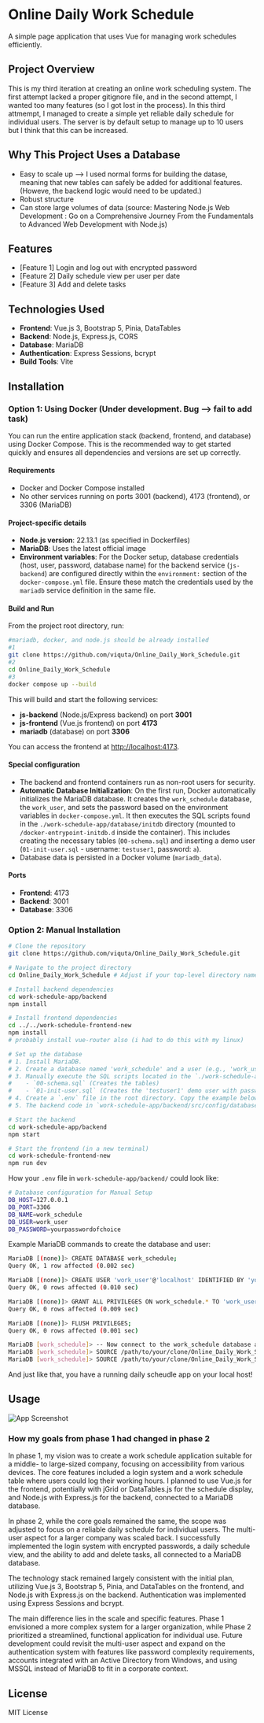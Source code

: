 # Online Daily Work Schedule

A simple page application that uses Vue for managing work schedules efficiently.

## Project Overview

This is my third iteration at creating an online work scheduling system. The first attempt lacked a proper gitignore file, and in the second attempt, I wanted too many features (so I got lost in the process). In this third attmempt, I managed to create a simple yet reliable daily schedule for individual users. The server is by default setup to manage up to 10 users but I think that this can be increased.

## Why This Project Uses a Database

  - Easy to scale up --> I used normal forms for building the datase, meaning that new tables can safely be added for additional features. (Howeve, the backend logic would need to be updated.)
  - Robust structure
  - Can store large volumes of data
    (source: Mastering Node.js Web Development : Go on a Comprehensive Journey From the Fundamentals to Advanced Web Development with Node.js)

## Features

- [Feature 1] Login and log out with encrypted password
- [Feature 2] Daily schedule view per user per date
- [Feature 3] Add and delete tasks

## Technologies Used

- **Frontend**: Vue.js 3, Bootstrap 5, Pinia, DataTables
- **Backend**: Node.js, Express.js, CORS
- **Database**: MariaDB
- **Authentication**: Express Sessions, bcrypt
- **Build Tools**: Vite

## Installation

### Option 1: Using Docker (Under development. Bug --> fail to add task) 

You can run the entire application stack (backend, frontend, and database) using Docker Compose. This is the recommended way to get started quickly and ensures all dependencies and versions are set up correctly.

#### Requirements
- Docker and Docker Compose installed
- No other services running on ports 3001 (backend), 4173 (frontend), or 3306 (MariaDB)

#### Project-specific details
- **Node.js version**: 22.13.1 (as specified in Dockerfiles)
- **MariaDB**: Uses the latest official image
- **Environment variables**: For the Docker setup, database credentials (host, user, password, database name) for the backend service (`js-backend`) are configured directly within the `environment:` section of the `docker-compose.yml` file. Ensure these match the credentials used by the `mariadb` service definition in the same file.

#### Build and Run

From the project root directory, run:
```bash
#mariadb, docker, and node.js should be already installed
#1
git clone https://github.com/viquta/Online_Daily_Work_Schedule.git
#2
cd Online_Daily_Work_Schedule
#3
docker compose up --build
```
This will build and start the following services:
- **js-backend** (Node.js/Express backend) on port **3001**
- **js-frontend** (Vue.js frontend) on port **4173**
- **mariadb** (database) on port **3306**

You can access the frontend at [http://localhost:4173](http://localhost:4173).

#### Special configuration
- The backend and frontend containers run as non-root users for security.
- **Automatic Database Initialization**: On the first run, Docker automatically initializes the MariaDB database. It creates the `work_schedule` database, the `work_user`, and sets the password based on the environment variables in `docker-compose.yml`. It then executes the SQL scripts found in the `./work-schedule-app/database/initdb` directory (mounted to `/docker-entrypoint-initdb.d` inside the container). This includes creating the necessary tables (`00-schema.sql`) and inserting a demo user (`01-init-user.sql` - username: `testuser1`, password: `a`).
- Database data is persisted in a Docker volume (`mariadb_data`).

#### Ports
- **Frontend**: 4173
- **Backend**: 3001
- **Database**: 3306

### Option 2: Manual Installation

```bash
# Clone the repository
git clone https://github.com/viquta/Online_Daily_Work_Schedule.git

# Navigate to the project directory
cd Online_Daily_Work_Schedule # Adjust if your top-level directory name is different

# Install backend dependencies
cd work-schedule-app/backend
npm install

# Install frontend dependencies
cd ../../work-schedule-frontend-new
npm install
# probably install vue-router also (i had to do this with my linux)

# Set up the database
# 1. Install MariaDB.
# 2. Create a database named 'work_schedule' and a user (e.g., 'work_user'). See the MariaDB command example below.
# 3. Manually execute the SQL scripts located in the `./work-schedule-app/database/initdb/` directory against your 'work_schedule' database in the following order:
#    - `00-schema.sql` (Creates the tables)
#    - `01-init-user.sql` (Creates the 'testuser1' demo user with password 'a')
# 4. Create a `.env` file in the root directory. Copy the example below into this file and update the values (DB_USER, DB_PASSWORD, etc.) to match your database setup.
# 5. The backend code in `work-schedule-app/backend/src/config/database.js` reads these `.env` variables.

# Start the backend
cd work-schedule-app/backend
npm start

# Start the frontend (in a new terminal)
cd work-schedule-frontend-new
npm run dev
```
How your `.env` file in `work-schedule-app/backend/` could look like:
```bash
# Database configuration for Manual Setup
DB_HOST=127.0.0.1
DB_PORT=3306
DB_NAME=work_schedule
DB_USER=work_user
DB_PASSWORD=yourpasswordofchoice
```


Example MariaDB commands to create the database and user:
```bash
MariaDB [(none)]> CREATE DATABASE work_schedule;
Query OK, 1 row affected (0.002 sec)

MariaDB [(none)]> CREATE USER 'work_user'@'localhost' IDENTIFIED BY 'yourpasswordofchoice';
Query OK, 0 rows affected (0.010 sec)

MariaDB [(none)]> GRANT ALL PRIVILEGES ON work_schedule.* TO 'work_user'@'localhost';
Query OK, 0 rows affected (0.009 sec)

MariaDB [(none)]> FLUSH PRIVILEGES;
Query OK, 0 rows affected (0.001 sec)

MariaDB [work_schedule]> -- Now connect to the work_schedule database and run the SQL scripts from ./work-schedule-app/database/initdb/
MariaDB [work_schedule]> SOURCE /path/to/your/clone/Online_Daily_Work_Schedule/work-schedule-app/database/initdb/00-schema.sql;
MariaDB [work_schedule]> SOURCE /path/to/your/clone/Online_Daily_Work_Schedule/work-schedule-app/database/initdb/01-init-user.sql;
```
And just like that, you have a running daily scheudle app on your local host!

## Usage

![App Screenshot](https://github.com/viquta/Online_Daily_WorkSchedule/blob/main/documentation/draft_phase2.pptx%20-%20PowerPoint%2002_04_2025%2010_43_13.png)

### How my goals from phase 1 had changed in phase 2

In phase 1, my vision was to create a work schedule application suitable for a middle- to large-sized company, focusing on accessibility from various devices. The core features included a login system and a work schedule table where users could log their working hours. I planned to use Vue.js for the frontend, potentially with jGrid or DataTables.js for the schedule display, and Node.js with Express.js for the backend, connected to a MariaDB database.

In phase 2, while the core goals remained the same, the scope was adjusted to focus on a reliable daily schedule for individual users. The multi-user aspect for a larger company was scaled back. I successfully implemented the login system with encrypted passwords, a daily schedule view, and the ability to add and delete tasks, all connected to a MariaDB database.

The technology stack remained largely consistent with the initial plan, utilizing Vue.js 3, Bootstrap 5, Pinia, and DataTables on the frontend, and Node.js with Express.js on the backend. Authentication was implemented using Express Sessions and bcrypt.

The main difference lies in the scale and specific features. Phase 1 envisioned a more complex system for a larger organization, while Phase 2 prioritized a streamlined, functional application for individual use. Future development could revisit the multi-user aspect and expand on the authentication system with features like password complexity requirements, accounts integrated with an Active Directory from Windows, and using MSSQL instead of MariaDB to fit in a corporate context.

## License
MIT License

